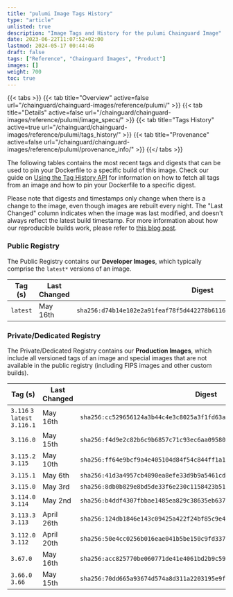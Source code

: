 ```yaml
---
title: "pulumi Image Tags History"
type: "article"
unlisted: true
description: "Image Tags and History for the pulumi Chainguard Image"
date: 2023-06-22T11:07:52+02:00
lastmod: 2024-05-17 00:44:46
draft: false
tags: ["Reference", "Chainguard Images", "Product"]
images: []
weight: 700
toc: true
---
```


{{< tabs >}}
{{< tab title="Overview" active=false url="/chainguard/chainguard-images/reference/pulumi/" >}}
{{< tab title="Details" active=false url="/chainguard/chainguard-images/reference/pulumi/image_specs/" >}}
{{< tab title="Tags History" active=true url="/chainguard/chainguard-images/reference/pulumi/tags_history/" >}}
{{< tab title="Provenance" active=false url="/chainguard/chainguard-images/reference/pulumi/provenance_info/" >}}
{{</ tabs >}}

The following tables contains the most recent tags and digests that can be used to pin your Dockerfile to a specific build of this image. Check our guide on [Using the Tag History API](/chainguard/chainguard-images/using-the-tag-history-api/) for information on how to fetch all tags from an image and how to pin your Dockerfile to a specific digest.

Please note that digests and timestamps only change when there is a change to the image, even though images are rebuilt every night. The "Last Changed" column indicates when the image was last modified, and doesn't always reflect the latest build timestamp. For more information about how our reproducible builds work, please refer to [this blog post](https://www.chainguard.dev/unchained/reproducing-chainguards-reproducible-image-builds).

### Public Registry
The Public Registry contains our **Developer Images**, which typically comprise the `latest*` versions of an image.

| Tag (s)   | Last Changed | Digest                                                                    |
|-----------|--------------|---------------------------------------------------------------------------|
|  `latest` | May 16th     | `sha256:d74b14e102e2a91feaf78f5d442278b6116ee3b4cf679af638b63153fd486418` |


### Private/Dedicated Registry
The Private/Dedicated Registry contains our **Production Images**, which include all versioned tags of an image and special images that are not available in the public registry (including FIPS images and other custom builds).

| Tag (s)                         | Last Changed | Digest                                                                    |
|---------------------------------|--------------|---------------------------------------------------------------------------|
|  `3.116` `3` `latest` `3.116.1` | May 16th     | `sha256:cc529656124a3b44c4e3c8025a3f1fd63a8da246b509bd155d5031694164f552` |
|  `3.116.0`                      | May 15th     | `sha256:f4d9e2c82b6c9b6857c71c93ec6aa09580e85137db7be043f0bf1b781e458b30` |
|  `3.115.2` `3.115`              | May 10th     | `sha256:ff64e9bcf9a4e405104d84f54c844ff1a1b2e0fa2560f4609abb90a34bcc622d` |
|  `3.115.1`                      | May 6th      | `sha256:41d3a4957cb4890ea8efe33d9b9a5461cd73979fb1b311491c9ffe13d1c79571` |
|  `3.115.0`                      | May 3rd      | `sha256:8db0b829e8bd5de33f6e230c1158423b51013e8fd98b815ca94e70617acb0993` |
|  `3.114.0` `3.114`              | May 2nd      | `sha256:b4ddf4307fbbae1485ea829c38635eb6372475f897da5700f19576ee7aed5897` |
|  `3.113.3` `3.113`              | April 26th   | `sha256:124db1846e143c09425a422f24bf85c9e4d8a65fad97f08a760cbea9f6096c46` |
|  `3.112.0` `3.112`              | April 20th   | `sha256:50e4cc0256b016eae041b5be150c9fd337c0e4709a8cfe8ddc1880be65c7408c` |
|  `3.67.0`                       | May 16th     | `sha256:acc825770be060771de41e4061bd2b9c5939fd37fd7496fa734d2b49db0518dd` |
|  `3.66.0` `3.66`                | May 15th     | `sha256:70dd665a93674d574a8d311a2203195e9f4cb2a253affa131dabf3ac12f6b6cc` |

